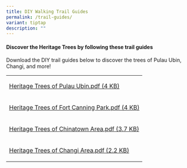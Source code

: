 ```yaml
---
title: DIY Walking Trail Guides
permalink: /trail-guides/
variant: tiptap
description: ""
---
```

<h4><strong>Discover the Heritage Trees by following these trail guides</strong></h4>
<p>Download the DIY trail guides below to discover the trees of Pulau Ubin,
Changi, and more!</p>
<table style="minWidth: 25px">
<colgroup>
<col>
</colgroup>
<tbody>
<tr>
<td rowspan="1" colspan="1">
<p><a href="/files/Explore Page/NPARKS_DIY_Trail_Ubin_FA.pdf" rel="noopener nofollow" target="_blank">Heritage Trees of Pulau Ubin.pdf (4 KB)</a>
</p>
</td>
</tr>
<tr>
<td rowspan="1" colspan="1">
<p><a href="/files/Explore Page/NPARKS_DIY_Trail_Fort_Canning_FA.pdf" rel="noopener nofollow" target="_blank">Heritage Trees of Fort Canning Park.pdf (4 KB)</a>
</p>
</td>
</tr>
<tr>
<td rowspan="1" colspan="1">
<p><a href="/files/Explore Page/NPARKS_DIY_Trail_Chinatown_FA.pdf" rel="noopener nofollow" target="_blank">Heritage Trees of Chinatown Area.pdf (3.7 KB)</a>
</p>
</td>
</tr>
<tr>
<td rowspan="1" colspan="1">
<p><a href="/files/Explore Page/NPARKS_DIY_Trail_Changi_FA.pdf" rel="noopener nofollow" target="_blank">Heritage Trees of Changi Area.pdf (2.2 KB)</a>
</p>
</td>
</tr>
</tbody>
</table>
<p></p>
<p></p>